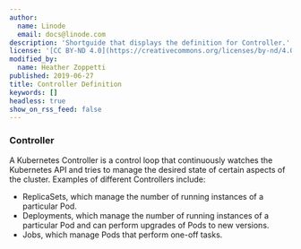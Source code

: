 ```yaml
---
author:
  name: Linode
  email: docs@linode.com
description: 'Shortguide that displays the definition for Controller.'
license: '[CC BY-ND 4.0](https://creativecommons.org/licenses/by-nd/4.0)'
modified_by:
  name: Heather Zoppetti
published: 2019-06-27
title: Controller Definition
keywords: []
headless: true
show_on_rss_feed: false
---
```


### Controller

A Kubernetes Controller is a control loop that continuously watches the Kubernetes API and tries to manage the desired state of certain aspects of the cluster. Examples of different Controllers include:

-   ReplicaSets, which manage the number of running instances of a particular Pod.
-   Deployments, which manage the number of running instances of a particular Pod and can perform upgrades of Pods to new versions.
-   Jobs, which manage Pods that perform one-off tasks.